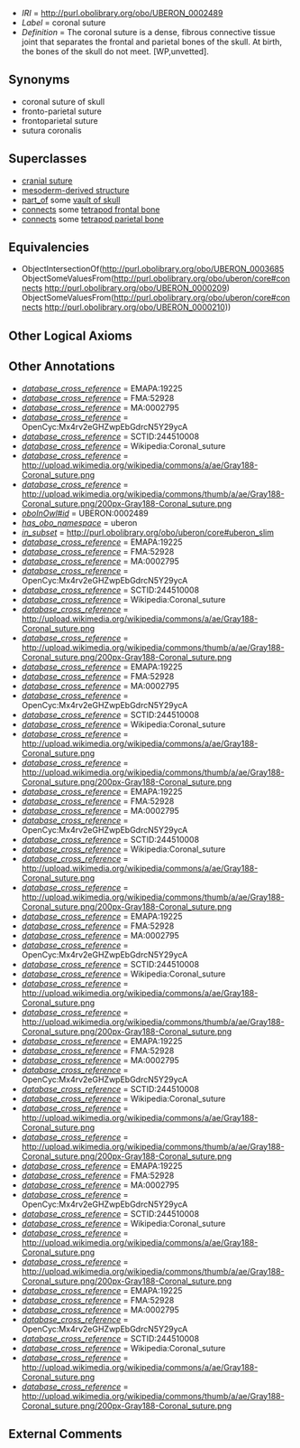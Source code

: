  * *IRI* = http://purl.obolibrary.org/obo/UBERON_0002489
 * *Label* = coronal suture
 * *Definition* = The coronal suture is a dense, fibrous connective tissue joint that separates the frontal and parietal bones of the skull. At birth, the bones of the skull do not meet. [WP,unvetted].

## Synonyms

 * coronal suture of skull
 * fronto-parietal suture
 * frontoparietal suture
 * sutura coronalis

## Superclasses

 * [cranial suture](../../UBERON/85/UBERON_0003685.md)
 * [mesoderm-derived structure](../../UBERON/20/UBERON_0004120.md)
 * [part_of](../../BFO/50/BFO_0000050.md) some [vault of skull](../../UBERON/39/UBERON_0004339.md)
 * [connects](../../ts/core#connects.md) some [tetrapod frontal bone](../../UBERON/09/UBERON_0000209.md)
 * [connects](../../ts/core#connects.md) some [tetrapod parietal bone](../../UBERON/10/UBERON_0000210.md)

## Equivalencies

 * ObjectIntersectionOf(<http://purl.obolibrary.org/obo/UBERON_0003685> ObjectSomeValuesFrom(<http://purl.obolibrary.org/obo/uberon/core#connects> <http://purl.obolibrary.org/obo/UBERON_0000209>) ObjectSomeValuesFrom(<http://purl.obolibrary.org/obo/uberon/core#connects> <http://purl.obolibrary.org/obo/UBERON_0000210>))

## Other Logical Axioms


## Other Annotations

 * *[database_cross_reference](../../ef/oboInOwl#hasDbXref.md)* = EMAPA:19225
 * *[database_cross_reference](../../ef/oboInOwl#hasDbXref.md)* = FMA:52928
 * *[database_cross_reference](../../ef/oboInOwl#hasDbXref.md)* = MA:0002795
 * *[database_cross_reference](../../ef/oboInOwl#hasDbXref.md)* = OpenCyc:Mx4rv2eGHZwpEbGdrcN5Y29ycA
 * *[database_cross_reference](../../ef/oboInOwl#hasDbXref.md)* = SCTID:244510008
 * *[database_cross_reference](../../ef/oboInOwl#hasDbXref.md)* = Wikipedia:Coronal_suture
 * *[database_cross_reference](../../ef/oboInOwl#hasDbXref.md)* = http://upload.wikimedia.org/wikipedia/commons/a/ae/Gray188-Coronal_suture.png
 * *[database_cross_reference](../../ef/oboInOwl#hasDbXref.md)* = http://upload.wikimedia.org/wikipedia/commons/thumb/a/ae/Gray188-Coronal_suture.png/200px-Gray188-Coronal_suture.png
 * *[oboInOwl#id](../../id/oboInOwl#id.md)* = UBERON:0002489
 * *[has_obo_namespace](../../ce/oboInOwl#hasOBONamespace.md)* = uberon
 * *[in_subset](../../et/oboInOwl#inSubset.md)* = http://purl.obolibrary.org/obo/uberon/core#uberon_slim
 * *[database_cross_reference](../../ef/oboInOwl#hasDbXref.md)* = EMAPA:19225
 * *[database_cross_reference](../../ef/oboInOwl#hasDbXref.md)* = FMA:52928
 * *[database_cross_reference](../../ef/oboInOwl#hasDbXref.md)* = MA:0002795
 * *[database_cross_reference](../../ef/oboInOwl#hasDbXref.md)* = OpenCyc:Mx4rv2eGHZwpEbGdrcN5Y29ycA
 * *[database_cross_reference](../../ef/oboInOwl#hasDbXref.md)* = SCTID:244510008
 * *[database_cross_reference](../../ef/oboInOwl#hasDbXref.md)* = Wikipedia:Coronal_suture
 * *[database_cross_reference](../../ef/oboInOwl#hasDbXref.md)* = http://upload.wikimedia.org/wikipedia/commons/a/ae/Gray188-Coronal_suture.png
 * *[database_cross_reference](../../ef/oboInOwl#hasDbXref.md)* = http://upload.wikimedia.org/wikipedia/commons/thumb/a/ae/Gray188-Coronal_suture.png/200px-Gray188-Coronal_suture.png
 * *[database_cross_reference](../../ef/oboInOwl#hasDbXref.md)* = EMAPA:19225
 * *[database_cross_reference](../../ef/oboInOwl#hasDbXref.md)* = FMA:52928
 * *[database_cross_reference](../../ef/oboInOwl#hasDbXref.md)* = MA:0002795
 * *[database_cross_reference](../../ef/oboInOwl#hasDbXref.md)* = OpenCyc:Mx4rv2eGHZwpEbGdrcN5Y29ycA
 * *[database_cross_reference](../../ef/oboInOwl#hasDbXref.md)* = SCTID:244510008
 * *[database_cross_reference](../../ef/oboInOwl#hasDbXref.md)* = Wikipedia:Coronal_suture
 * *[database_cross_reference](../../ef/oboInOwl#hasDbXref.md)* = http://upload.wikimedia.org/wikipedia/commons/a/ae/Gray188-Coronal_suture.png
 * *[database_cross_reference](../../ef/oboInOwl#hasDbXref.md)* = http://upload.wikimedia.org/wikipedia/commons/thumb/a/ae/Gray188-Coronal_suture.png/200px-Gray188-Coronal_suture.png
 * *[database_cross_reference](../../ef/oboInOwl#hasDbXref.md)* = EMAPA:19225
 * *[database_cross_reference](../../ef/oboInOwl#hasDbXref.md)* = FMA:52928
 * *[database_cross_reference](../../ef/oboInOwl#hasDbXref.md)* = MA:0002795
 * *[database_cross_reference](../../ef/oboInOwl#hasDbXref.md)* = OpenCyc:Mx4rv2eGHZwpEbGdrcN5Y29ycA
 * *[database_cross_reference](../../ef/oboInOwl#hasDbXref.md)* = SCTID:244510008
 * *[database_cross_reference](../../ef/oboInOwl#hasDbXref.md)* = Wikipedia:Coronal_suture
 * *[database_cross_reference](../../ef/oboInOwl#hasDbXref.md)* = http://upload.wikimedia.org/wikipedia/commons/a/ae/Gray188-Coronal_suture.png
 * *[database_cross_reference](../../ef/oboInOwl#hasDbXref.md)* = http://upload.wikimedia.org/wikipedia/commons/thumb/a/ae/Gray188-Coronal_suture.png/200px-Gray188-Coronal_suture.png
 * *[database_cross_reference](../../ef/oboInOwl#hasDbXref.md)* = EMAPA:19225
 * *[database_cross_reference](../../ef/oboInOwl#hasDbXref.md)* = FMA:52928
 * *[database_cross_reference](../../ef/oboInOwl#hasDbXref.md)* = MA:0002795
 * *[database_cross_reference](../../ef/oboInOwl#hasDbXref.md)* = OpenCyc:Mx4rv2eGHZwpEbGdrcN5Y29ycA
 * *[database_cross_reference](../../ef/oboInOwl#hasDbXref.md)* = SCTID:244510008
 * *[database_cross_reference](../../ef/oboInOwl#hasDbXref.md)* = Wikipedia:Coronal_suture
 * *[database_cross_reference](../../ef/oboInOwl#hasDbXref.md)* = http://upload.wikimedia.org/wikipedia/commons/a/ae/Gray188-Coronal_suture.png
 * *[database_cross_reference](../../ef/oboInOwl#hasDbXref.md)* = http://upload.wikimedia.org/wikipedia/commons/thumb/a/ae/Gray188-Coronal_suture.png/200px-Gray188-Coronal_suture.png
 * *[database_cross_reference](../../ef/oboInOwl#hasDbXref.md)* = EMAPA:19225
 * *[database_cross_reference](../../ef/oboInOwl#hasDbXref.md)* = FMA:52928
 * *[database_cross_reference](../../ef/oboInOwl#hasDbXref.md)* = MA:0002795
 * *[database_cross_reference](../../ef/oboInOwl#hasDbXref.md)* = OpenCyc:Mx4rv2eGHZwpEbGdrcN5Y29ycA
 * *[database_cross_reference](../../ef/oboInOwl#hasDbXref.md)* = SCTID:244510008
 * *[database_cross_reference](../../ef/oboInOwl#hasDbXref.md)* = Wikipedia:Coronal_suture
 * *[database_cross_reference](../../ef/oboInOwl#hasDbXref.md)* = http://upload.wikimedia.org/wikipedia/commons/a/ae/Gray188-Coronal_suture.png
 * *[database_cross_reference](../../ef/oboInOwl#hasDbXref.md)* = http://upload.wikimedia.org/wikipedia/commons/thumb/a/ae/Gray188-Coronal_suture.png/200px-Gray188-Coronal_suture.png
 * *[database_cross_reference](../../ef/oboInOwl#hasDbXref.md)* = EMAPA:19225
 * *[database_cross_reference](../../ef/oboInOwl#hasDbXref.md)* = FMA:52928
 * *[database_cross_reference](../../ef/oboInOwl#hasDbXref.md)* = MA:0002795
 * *[database_cross_reference](../../ef/oboInOwl#hasDbXref.md)* = OpenCyc:Mx4rv2eGHZwpEbGdrcN5Y29ycA
 * *[database_cross_reference](../../ef/oboInOwl#hasDbXref.md)* = SCTID:244510008
 * *[database_cross_reference](../../ef/oboInOwl#hasDbXref.md)* = Wikipedia:Coronal_suture
 * *[database_cross_reference](../../ef/oboInOwl#hasDbXref.md)* = http://upload.wikimedia.org/wikipedia/commons/a/ae/Gray188-Coronal_suture.png
 * *[database_cross_reference](../../ef/oboInOwl#hasDbXref.md)* = http://upload.wikimedia.org/wikipedia/commons/thumb/a/ae/Gray188-Coronal_suture.png/200px-Gray188-Coronal_suture.png
 * *[database_cross_reference](../../ef/oboInOwl#hasDbXref.md)* = EMAPA:19225
 * *[database_cross_reference](../../ef/oboInOwl#hasDbXref.md)* = FMA:52928
 * *[database_cross_reference](../../ef/oboInOwl#hasDbXref.md)* = MA:0002795
 * *[database_cross_reference](../../ef/oboInOwl#hasDbXref.md)* = OpenCyc:Mx4rv2eGHZwpEbGdrcN5Y29ycA
 * *[database_cross_reference](../../ef/oboInOwl#hasDbXref.md)* = SCTID:244510008
 * *[database_cross_reference](../../ef/oboInOwl#hasDbXref.md)* = Wikipedia:Coronal_suture
 * *[database_cross_reference](../../ef/oboInOwl#hasDbXref.md)* = http://upload.wikimedia.org/wikipedia/commons/a/ae/Gray188-Coronal_suture.png
 * *[database_cross_reference](../../ef/oboInOwl#hasDbXref.md)* = http://upload.wikimedia.org/wikipedia/commons/thumb/a/ae/Gray188-Coronal_suture.png/200px-Gray188-Coronal_suture.png

## External Comments

